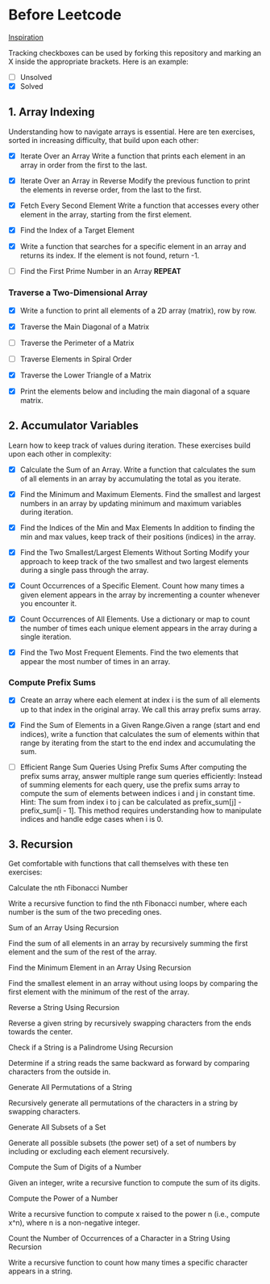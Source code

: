# Before Leetcode

[Inspiration](https://blog.faangshui.com/p/before-leetcode)

Tracking checkboxes can be used by forking this repository and marking an X inside the appropriate brackets. Here is an example:
- [ ] Unsolved
- [X] Solved

## 1. Array Indexing
Understanding how to navigate arrays is essential. Here are ten exercises, sorted in increasing difficulty, that build upon each other:

- [X] Iterate Over an Array Write a function that prints each element in an array in order from the first to the last.

- [X] Iterate Over an Array in Reverse Modify the previous function to print the elements in reverse order, from the last to the first.

- [X] Fetch Every Second Element Write a function that accesses every other element in the array, starting from the first element.

- [X] Find the Index of a Target Element

- [X] Write a function that searches for a specific element in an array and returns its index. If the element is not found, return -1.

- [ ] Find the First Prime Number in an Array **REPEAT**


### Traverse a Two-Dimensional Array

- [X] Write a function to print all elements of a 2D array (matrix), row by row.

- [X] Traverse the Main Diagonal of a Matrix

- [ ] Traverse the Perimeter of a Matrix

- [ ] Traverse Elements in Spiral Order

- [X] Traverse the Lower Triangle of a Matrix

- [X] Print the elements below and including the main diagonal of a square matrix.


## 2. Accumulator Variables
Learn how to keep track of values during iteration. These exercises build upon each other in complexity:

- [X] Calculate the Sum of an Array. Write a function that calculates the sum of all elements in an array by accumulating the total as you iterate.

- [X] Find the Minimum and Maximum Elements. Find the smallest and largest numbers in an array by updating minimum and maximum variables during iteration.

- [X] Find the Indices of the Min and Max Elements In addition to finding the min and max values, keep track of their positions (indices) in the array.

- [X] Find the Two Smallest/Largest Elements Without Sorting Modify your approach to keep track of the two smallest and two largest elements during a single pass through the array.

- [X] Count Occurrences of a Specific Element. Count how many times a given element appears in the array by incrementing a counter whenever you encounter it.

- [X] Count Occurrences of All Elements. Use a dictionary or map to count the number of times each unique element appears in the array during a single iteration.

- [X] Find the Two Most Frequent Elements. Find the two elements that appear the most number of times in an array.

### Compute Prefix Sums

- [X] Create an array where each element at index i is the sum of all elements up to that index in the original array. We call this array prefix sums array.

- [X] Find the Sum of Elements in a Given Range.Given a range (start and end indices), write a function that calculates the sum of elements within that range by iterating from the start to the end index and accumulating the sum.

- [ ] Efficient Range Sum Queries Using Prefix Sums
After computing the prefix sums array, answer multiple range sum queries efficiently:
Instead of summing elements for each query, use the prefix sums array to compute the sum of elements between indices i and j in constant time.
Hint: The sum from index i to j can be calculated as prefix_sum[j] - prefix_sum[i - 1]. This method requires understanding how to manipulate indices and handle edge cases when i is 0.

## 3. Recursion
Get comfortable with functions that call themselves with these ten exercises:

Calculate the nth Fibonacci Number

Write a recursive function to find the nth Fibonacci number, where each number is the sum of the two preceding ones.

Sum of an Array Using Recursion

Find the sum of all elements in an array by recursively summing the first element and the sum of the rest of the array.

Find the Minimum Element in an Array Using Recursion

Find the smallest element in an array without using loops by comparing the first element with the minimum of the rest of the array.

Reverse a String Using Recursion

Reverse a given string by recursively swapping characters from the ends towards the center.

Check if a String is a Palindrome Using Recursion

Determine if a string reads the same backward as forward by comparing characters from the outside in.

Generate All Permutations of a String

Recursively generate all permutations of the characters in a string by swapping characters.

Generate All Subsets of a Set

Generate all possible subsets (the power set) of a set of numbers by including or excluding each element recursively.

Compute the Sum of Digits of a Number

Given an integer, write a recursive function to compute the sum of its digits.

Compute the Power of a Number

Write a recursive function to compute x raised to the power n (i.e., compute x^n), where n is a non-negative integer.

Count the Number of Occurrences of a Character in a String Using Recursion

Write a recursive function to count how many times a specific character appears in a string.
